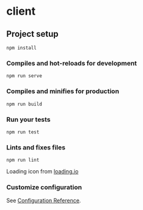 # client

## Project setup
```
npm install
```

### Compiles and hot-reloads for development
```
npm run serve
```

### Compiles and minifies for production
```
npm run build
```

### Run your tests
```
npm run test
```

### Lints and fixes files
```
npm run lint
```
Loading icon from [loading.io](https://loading.io/)

### Customize configuration
See [Configuration Reference](https://cli.vuejs.org/config/).
